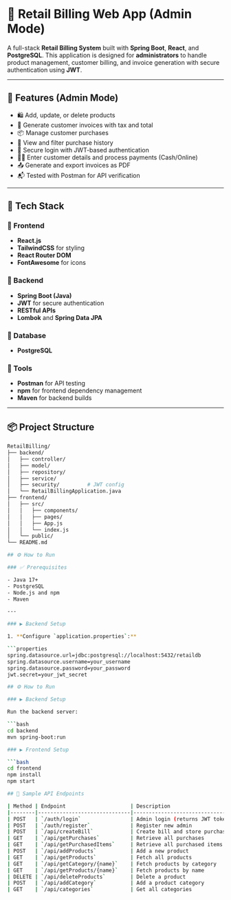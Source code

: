 # 🧾 Retail Billing Web App (Admin Mode)

A full-stack **Retail Billing System** built with **Spring Boot**, **React**, and **PostgreSQL**. This application is designed for **administrators** to handle product management, customer billing, and invoice generation with secure authentication using **JWT**.

---

## 🚀 Features (Admin Mode)

- 🛍️ Add, update, or delete products
- 🧾 Generate customer invoices with tax and total
- 📦 Manage customer purchases
- 📄 View and filter purchase history
- 🔐 Secure login with JWT-based authentication
- 🧑‍💼 Enter customer details and process payments (Cash/Online)
- 📤 Generate and export invoices as PDF
- 📬 Tested with Postman for API verification

---

## 🧱 Tech Stack

### 🔹 Frontend
- **React.js**
- **TailwindCSS** for styling
- **React Router DOM**
- **FontAwesome** for icons

### 🔹 Backend
- **Spring Boot (Java)**
- **JWT** for secure authentication
- **RESTful APIs**
- **Lombok** and **Spring Data JPA**

### 🔹 Database
- **PostgreSQL**

### 🔹 Tools
- **Postman** for API testing
- **npm** for frontend dependency management
- **Maven** for backend builds

---

## 📦 Project Structure

```bash
RetailBilling/
├── backend/
│   ├── controller/
│   ├── model/
│   ├── repository/
│   ├── service/
│   ├── security/         # JWT config
│   └── RetailBillingApplication.java
├── frontend/
│   ├── src/
│   │   ├── components/
│   │   ├── pages/
│   │   ├── App.js
│   │   └── index.js
│   └── public/
└── README.md

## ⚙️ How to Run

### ✅ Prerequisites

- Java 17+
- PostgreSQL
- Node.js and npm
- Maven

---

### ▶️ Backend Setup

1. **Configure `application.properties`:**

```properties
spring.datasource.url=jdbc:postgresql://localhost:5432/retaildb
spring.datasource.username=your_username
spring.datasource.password=your_password
jwt.secret=your_jwt_secret

## ⚙️ How to Run

### ▶️ Backend Setup

Run the backend server:

```bash
cd backend
mvn spring-boot:run

### ▶️ Frontend Setup

```bash
cd frontend
npm install
npm start

## 📄 Sample API Endpoints

| Method | Endpoint                     | Description                      |
|--------|------------------------------|----------------------------------|
| POST   | `/auth/login`                | Admin login (returns JWT token)  |
| POST   | `/auth/register`             | Register new admin               |
| POST   | `/api/createBill`            | Create bill and store purchase   |
| GET    | `/api/getPurchases`          | Retrieve all purchases           |
| GET    | `/api/getPurchasedItems`     | Retrieve all purchased items     |
| POST   | `/api/addProducts`           | Add a new product                |
| GET    | `/api/getProducts`           | Fetch all products               |
| GET    | `/api/getCategory/{name}`    | Fetch products by category       |
| GET    | `/api/getProducts/{name}`    | Fetch products by name           |
| DELETE | `/api/deleteProducts`        | Delete a product                 |
| POST   | `/api/addCategory`           | Add a product category           |
| GET    | `/api/categories`            | Get all categories               |
